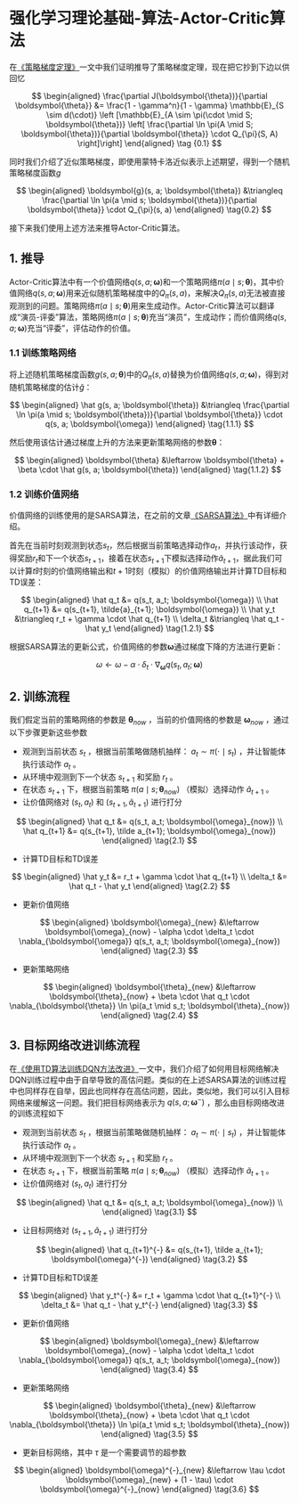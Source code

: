 # 强化学习理论基础-算法-Actor-Critic算法

在[《策略梯度定理》](https://xinyukhan.github.io/2025/08/12/强化学习理论基础(2)定理(3)策略梯度定理.html)一文中我们证明推导了策略梯度定理，现在把它抄到下边以供回忆


<div class="math">

$$
\begin{aligned}
  \frac{\partial J(\boldsymbol{\theta})}{\partial \boldsymbol{\theta}} &= \frac{1 - \gamma^n}{1 - \gamma} \mathbb{E}_{S \sim d(\cdot)} \left [\mathbb{E}_{A \sim \pi(\cdot \mid S; \boldsymbol{\theta})} \left[ \frac{\partial \ln \pi(A \mid S; \boldsymbol{\theta})}{\partial \boldsymbol{\theta}} \cdot Q_{\pi}(S, A) \right]\right]
\end{aligned} \tag {0.1}
$$

</div>

同时我们介绍了近似策略梯度，即使用蒙特卡洛近似表示上述期望，得到一个随机策略梯度函数$g$

<div class="math">

$$
\begin{aligned}
   \boldsymbol{g}(s, a; \boldsymbol{\theta}) &\triangleq \frac{\partial \ln \pi(a \mid s; \boldsymbol{\theta})}{\partial \boldsymbol{\theta}} \cdot Q_{\pi}(s, a)
\end{aligned} \tag{0.2}
$$

</div>


接下来我们使用上述方法来推导Actor-Critic算法。

## 1. 推导

Actor-Critic算法中有一个价值网络$q(s, a; \boldsymbol{\omega})$和一个策略网络$\pi(a \mid s; \boldsymbol{\theta})$，其中价值网络$q(s, a; \boldsymbol{\omega})$用来近似随机策略梯度中的$Q_{\pi}(s, a)$，来解决$Q_{\pi}(s, a)$无法被直接观测到的问题。策略网络$\pi(a \mid s; \boldsymbol{\theta})$用来生成动作。Actor-Critic算法可以翻译成“演员-评委”算法，策略网络$\pi(a \mid s; \boldsymbol{\theta})$充当“演员”，生成动作；而价值网络$q(s, a; \boldsymbol{\omega})$充当“评委”，评估动作的价值。

### 1.1 训练策略网络

将上述随机策略梯度函数$g(s, a; \boldsymbol{\theta})$中的$Q_{\pi}(s, a)$替换为价值网络$q(s, a; \boldsymbol{\omega})$，得到对随机策略梯度的估计$\hat g$：

<div class="math">

$$
\begin{aligned}
   \hat g(s, a; \boldsymbol{\theta}) &\triangleq \frac{\partial \ln \pi(a \mid s; \boldsymbol{\theta})}{\partial \boldsymbol{\theta}} \cdot q(s, a; \boldsymbol{\omega})
\end{aligned}  \tag{1.1.1}
$$

</div>

然后使用该估计通过梯度上升的方法来更新策略网络的参数$\boldsymbol{\theta}$：

<div class="math">

$$
\begin{aligned}
   \boldsymbol{\theta} &\leftarrow \boldsymbol{\theta} + \beta \cdot \hat g(s, a; \boldsymbol{\theta})
\end{aligned} \tag{1.1.2}
$$

</div>

### 1.2 训练价值网络

价值网络的训练使用的是SARSA算法，在之前的文章[《SARSA算法》](https://xinyukhan.github.io/2025/08/12/强化学习理论基础(3)算法(3)SARSA算法.html)中有详细介绍。

首先在当前时刻观测到状态$s_t$，然后根据当前策略选择动作$a_t$，并执行该动作，获得奖励$r_t$和下一个状态$s_{t+1}$，接着在状态$s_{t+1}$下模拟选择动作$\tilde{a}_{t+1}$，据此我们可以计算$t$时刻的价值网络输出和$t+1$时刻（模拟）的价值网络输出并计算TD目标和TD误差：

<div class="math">

$$
\begin{aligned}
   \hat q_t &= q(s_t, a_t; \boldsymbol{\omega}) \\
   \hat q_{t+1} &= q(s_{t+1}, \tilde{a}_{t+1}; \boldsymbol{\omega}) \\
   \hat y_t &\triangleq r_t + \gamma \cdot \hat q_{t+1} \\
   \delta_t &\triangleq \hat q_t - \hat y_t
\end{aligned} \tag{1.2.1}
$$

</div>

根据SARSA算法的更新公式，价值网络的参数$\boldsymbol{\omega}$通过梯度下降的方法进行更新：

<div class="math">

$$
\omega \leftarrow \omega - \alpha \cdot \delta_t \cdot \nabla_{\boldsymbol{\omega}} q(s_t, a_t; \boldsymbol{\omega}) \tag{1.2.2}
$$

</div>


## 2. 训练流程

我们假定当前的策略网络的参数是 $\boldsymbol \theta_{now}$ ，当前的价值网络的参数是 $\boldsymbol \omega_{now}$ ，通过以下步骤更新这些参数

- 观测到当前状态 $s_t$ ，根据当前策略做随机抽样： $a_t \sim \pi(\cdot \mid s_t)$ ，并让智能体执行该动作 $a_t$ 。
- 从环境中观测到下一个状态 $s_{t+1}$ 和奖励 $r_t$ 。
- 在状态 $s_{t+1}$ 下，根据当前策略 $\pi(a \mid s; \boldsymbol \theta_{now})$ （模拟）选择动作 $\tilde a_{t+1}$ 。
- 让价值网络对 $(s_t, a_t)$ 和 $(s_{t+1}, \tilde a_{t+1})$ 进行打分

<div class="math">

$$
\begin{aligned}
   \hat q_t &= q(s_t, a_t; \boldsymbol{\omega}_{now}) \\
   \hat q_{t+1} &= q(s_{t+1}, \tilde a_{t+1}; \boldsymbol{\omega}_{now})
\end{aligned} \tag{2.1}
$$

</div>

- 计算TD目标和TD误差

<div class="math">

$$
\begin{aligned}
   \hat y_t &= r_t + \gamma \cdot \hat q_{t+1} \\
   \delta_t &= \hat q_t - \hat y_t
\end{aligned} \tag{2.2}
$$

</div>

- 更新价值网络

<div class="math">

$$
\begin{aligned}
   \boldsymbol{\omega}_{new} &\leftarrow \boldsymbol{\omega}_{now} - \alpha \cdot \delta_t \cdot \nabla_{\boldsymbol{\omega}} q(s_t, a_t; \boldsymbol{\omega}_{now})
\end{aligned} \tag{2.3}
$$

</div>

- 更新策略网络

<div class="math">

$$
\begin{aligned}
   \boldsymbol{\theta}_{new} &\leftarrow \boldsymbol{\theta}_{now} + \beta \cdot \hat q_t \cdot \nabla_{\boldsymbol{\theta}} \ln \pi(a_t \mid s_t; \boldsymbol{\theta}_{now})
\end{aligned} \tag{2.4}
$$

</div>

## 3. 目标网络改进训练流程

在[《使用TD算法训练DQN方法改进》](https://xinyukhan.github.io/2025/08/12/强化学习理论基础(3)算法(2)使用TD算法训练DQN方法改进.html)一文中，我们介绍了如何用目标网络解决DQN训练过程中由于自举导致的高估问题。类似的在上述SARSA算法的训练过程中也同样存在自举，因此也同样存在高估问题，因此，类似地，我们可以引入目标网络来缓解这一问题。我们把目标网络表示为 $q(s, a; \boldsymbol{\omega}^{-})$ ，那么由目标网络改进的训练流程如下

- 观测到当前状态 $s_t$ ，根据当前策略做随机抽样： $a_t \sim \pi(\cdot \mid s_t)$ ，并让智能体执行该动作 $a_t$ 。
- 从环境中观测到下一个状态 $s_{t+1}$ 和奖励 $r_t$ 。
- 在状态 $s_{t+1}$ 下，根据当前策略 $\pi(a \mid s; \boldsymbol \theta_{now})$ （模拟）选择动作 $\tilde a_{t+1}$ 。
- 让价值网络对 $(s_t, a_t)$ 进行打分

<div class="math">

$$
\begin{aligned}
   \hat q_t &= q(s_t, a_t; \boldsymbol{\omega}_{now}) \\
\end{aligned} \tag{3.1}
$$

</div>

- 让目标网络对 $(s_{t+1}, \tilde a_{t+1})$ 进行打分

<div class="math">

$$
\begin{aligned}
   \hat q_{t+1}^{-} &= q(s_{t+1}, \tilde a_{t+1}; \boldsymbol{\omega}^{-})
\end{aligned} \tag{3.2}
$$

</div>

- 计算TD目标和TD误差

<div class="math">

$$
\begin{aligned}
   \hat y_t^{-} &= r_t + \gamma \cdot \hat q_{t+1}^{-} \\
   \delta_t &= \hat q_t - \hat y_t^{-}
\end{aligned} \tag{3.3}
$$

</div>

- 更新价值网络

<div class="math">

$$
\begin{aligned}
   \boldsymbol{\omega}_{new} &\leftarrow \boldsymbol{\omega}_{now} - \alpha \cdot \delta_t \cdot \nabla_{\boldsymbol{\omega}} q(s_t, a_t; \boldsymbol{\omega}_{now})
\end{aligned} \tag{3.4}
$$

</div>

- 更新策略网络

<div class="math">

$$
\begin{aligned}
   \boldsymbol{\theta}_{new} &\leftarrow \boldsymbol{\theta}_{now} + \beta \cdot \hat q_t \cdot \nabla_{\boldsymbol{\theta}} \ln \pi(a_t \mid s_t; \boldsymbol{\theta}_{now})
\end{aligned} \tag{3.5}
$$

</div>

- 更新目标网络，其中 $\tau$ 是一个需要调节的超参数

<div class="math">

$$
\begin{aligned}
   \boldsymbol{\omega}^{-}_{new} &\leftarrow \tau \cdot \boldsymbol{\omega}_{new} + (1 - \tau) \cdot \boldsymbol{\omega}^{-}_{now}
\end{aligned} \tag{3.6}
$$

</div>
